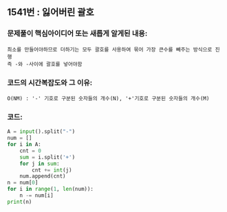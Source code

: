 ## 1541번 : 잃어버린 괄호
### 문제풀이 핵심아이디어 또는 새롭게 알게된 내용: 
    최소를 만들어야하므로 더하기는 모두 괄호를 사용하여 묶어 가장 큰수를 빼주는 방식으로 진행
    즉 -와 -사이에 괄호를 넣어야함
    
### 코드의 시간복잡도와 그 이유:
    O(NM) : '-' 기호로 구분된 숫자들의 개수(N), '+'기호로 구분된 숫자들의 개수(M)


### 코드:
```python
A = input().split("-")
num = []
for i in A:
    cnt = 0
    sum = i.split('+')
    for j in sum:
        cnt += int(j)
    num.append(cnt)
n = num[0]
for i in range(1, len(num)):
    n -= num[i]
print(n)
```
